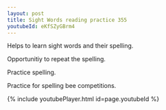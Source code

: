 ```yaml
---
layout: post
title: Sight Words reading practice 355
youtubeId: eKfSZyGBrm4
---
```

 
 
Helps to learn sight words and their spelling.

Opportunitiy to repeat the spelling. 

Practice spelling. 
 
Practice for spelling bee competitions. 
 
{% include youtubePlayer.html id=page.youtubeId %}
 
 
